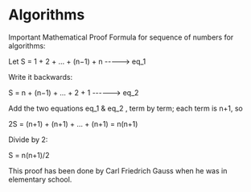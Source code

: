 # Algorithms


Important Mathematical Proof Formula for sequence of numbers for algorithms:

Let
S = 1 + 2 + … + (n−1) + n -----> eq_1

Write it backwards:

S = n + (n−1) + … + 2 + 1 ------> eq_2

Add the two equations eq_1 & eq_2 , term by term; each term is n+1, so

2S = (n+1) + (n+1) + … + (n+1) = n(n+1)

Divide by 2:

S = n(n+1)/2

This proof has been done by Carl Friedrich Gauss when he was in elementary school.
